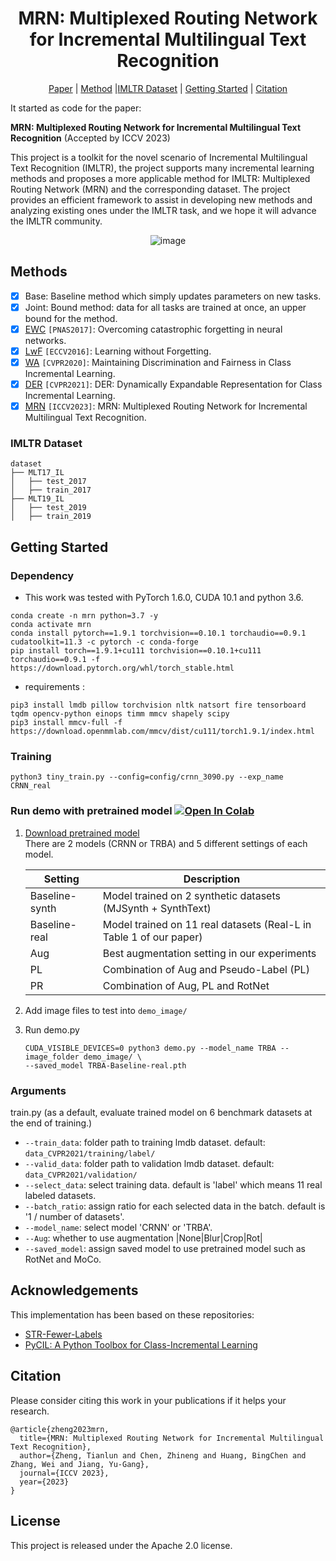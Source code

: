 <div align="center">

# MRN: Multiplexed Routing Network <br/> for Incremental Multilingual Text Recognition

[Paper](https://arxiv.org/abs/2305.14758) | [Method](#methods) |[IMLTR Dataset](#imltr-dataset) | [Getting Started](#getting-started) | [Citation](#citation)

</div>

It started as code for the paper:

**MRN: Multiplexed Routing Network for Incremental Multilingual Text Recognition**
(Accepted by ICCV 2023)

This project is a toolkit for the novel scenario of Incremental Multilingual Text Recognition (IMLTR), the project supports many incremental learning methods and proposes a more applicable method for IMLTR: Multiplexed Routing Network (MRN) and the corresponding dataset. The project provides an efficient framework to assist in developing new methods and analyzing existing ones under the IMLTR task, and we hope it will advance the IMLTR community.

<div align="center">
    
![image](https://github.com/simplify23/MRN/assets/39580716/b865e4c3-e1a4-4fb7-a0d2-91ebc959af46)

</div>


## Methods

* [x] Base: Baseline method which simply updates parameters on new tasks.
* [x] Joint: Bound method: data for all tasks are trained at once, an upper bound for the method.
* [x] [EWC](https://arxiv.org/abs/1612.00796) `[PNAS2017]`: Overcoming catastrophic forgetting in neural networks. 
* [x] [LwF](https://arxiv.org/abs/1911.07053) `[ECCV2016]`:  Learning without Forgetting.
* [x] [WA](https://arxiv.org/abs/1911.07053) `[CVPR2020]`: Maintaining Discrimination and Fairness in Class Incremental Learning. 
* [x] [DER](https://arxiv.org/abs/2103.16788) `[CVPR2021]`: DER: Dynamically Expandable Representation for Class Incremental Learning. 
* [x] [MRN](https://arxiv.org/abs/2305.14758) `[ICCV2023]`: MRN: Multiplexed Routing Network for Incremental Multilingual Text Recognition. 

### IMLTR Dataset

```
dataset
├── MLT17_IL
│   ├── test_2017
│   ├── train_2017
├── MLT19_IL
│   ├── test_2019
│   ├── train_2019
```


## Getting Started
### Dependency
- This work was tested with PyTorch 1.6.0, CUDA 10.1 and python 3.6.
```
conda create -n mrn python=3.7 -y
conda activate mrn
conda install pytorch==1.9.1 torchvision==0.10.1 torchaudio==0.9.1 cudatoolkit=11.3 -c pytorch -c conda-forge
pip install torch==1.9.1+cu111 torchvision==0.10.1+cu111 torchaudio==0.9.1 -f https://download.pytorch.org/whl/torch_stable.html
```
- requirements : 
```
pip3 install lmdb pillow torchvision nltk natsort fire tensorboard tqdm opencv-python einops timm mmcv shapely scipy
pip3 install mmcv-full -f https://download.openmmlab.com/mmcv/dist/cu111/torch1.9.1/index.html
```

### Training
```
python3 tiny_train.py --config=config/crnn_3090.py --exp_name CRNN_real
```
<h3 id="pretrained_models"> Run demo with pretrained model <a href="https://colab.research.google.com/github/ku21fan/STR-Fewer-Labels/blob/master/demo_in_colab.ipynb" target="_parent"><img src="https://colab.research.google.com/assets/colab-badge.svg" alt="Open In Colab"/></a> </h3> 

1. [Download pretrained model](https://www.dropbox.com/sh/23adceu2i85c4x1/AACLmaiL43Jy8eYIVVUkZ344a?dl=0) <br>
There are 2 models (CRNN or TRBA) and 5 different settings of each model.

    Setting | Description
    -- | --
    Baseline-synth | Model trained on 2 synthetic datasets (MJSynth + SynthText)
    Baseline-real | Model trained on 11 real datasets (Real-L in Table 1 of our paper)
    Aug | Best augmentation setting in our experiments
    PL | Combination of Aug and Pseudo-Label (PL)
    PR | Combination of Aug, PL and RotNet

2. Add image files to test into `demo_image/`
3. Run demo.py
   ```
   CUDA_VISIBLE_DEVICES=0 python3 demo.py --model_name TRBA --image_folder demo_image/ \
   --saved_model TRBA-Baseline-real.pth
   ```

### Arguments
train.py (as a default, evaluate trained model on 6 benchmark datasets at the end of training.)
* `--train_data`: folder path to training lmdb dataset. default: `data_CVPR2021/training/label/`
* `--valid_data`: folder path to validation lmdb dataset. default: `data_CVPR2021/validation/`
* `--select_data`: select training data. default is 'label' which means 11 real labeled datasets.
* `--batch_ratio`: assign ratio for each selected data in the batch. default is '1 / number of datasets'.
* `--model_name`: select model 'CRNN' or 'TRBA'.
* `--Aug`: whether to use augmentation |None|Blur|Crop|Rot|
* `--saved_model`: assign saved model to use pretrained model such as RotNet and MoCo.


## Acknowledgements
This implementation has been based on these repositories:
- [STR-Fewer-Labels](https://github.com/ku21fan/STR-Fewer-Labels)
- [PyCIL: A Python Toolbox for Class-Incremental Learning](https://github.com/G-U-N/PyCIL)

## Citation
Please consider citing this work in your publications if it helps your research.
```
@article{zheng2023mrn,
  title={MRN: Multiplexed Routing Network for Incremental Multilingual Text Recognition},
  author={Zheng, Tianlun and Chen, Zhineng and Huang, BingChen and Zhang, Wei and Jiang, Yu-Gang},
  journal={ICCV 2023},
  year={2023}
}
```

## License
This project is released under the Apache 2.0 license.
